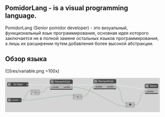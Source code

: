 ## PomidorLang - is a visual programming language.

PomidorLang (Senior pomidor developer) - это визуальный, функциональный язык программирования, основная идея которого заключается не в полной замене остальных языков программирования, а лишь их расширении путем добавления более высокой абстракции.

## Обзор языка

![](res/variable.png =100x)

![](res/fibonachiExample.png)